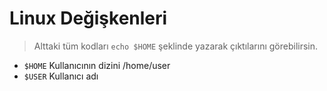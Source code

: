 # Linux Değişkenleri

> Alttaki tüm kodları `echo $HOME` şeklinde yazarak çıktılarını görebilirsin.

* `$HOME` Kullanıcının dizini /home/user
* `$USER` Kullanıcı adı 
